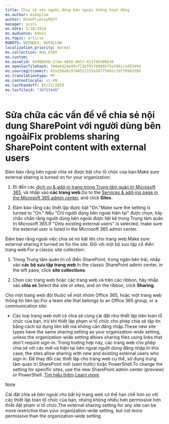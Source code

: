 ```yaml
---
title: Chia sẻ với người dùng bên ngoài không hoạt động
ms.author: mikeplum
author: MikePlumleyMSFT
manager: scotv
ms.date: 5/18/2018
ms.audience: Admin
ms.topic: article
ROBOTS: NOINDEX, NOFOLLOW
localization_priority: Normal
ms.collection: Adm_O365
ms.custom: ''
ms.assetid: d3d0b69b-214e-4859-8957-621fd6306b30
ms.openlocfilehash: 700e6d24e49cf11bf91780895f5a796cc1d8349d
ms.sourcegitcommit: 03a156a9c9740521155a30775492c7dff0982588
ms.translationtype: MT
ms.contentlocale: vi-VN
ms.lasthandoff: 03/22/2019
ms.locfileid: "30753448"
---
```

# <a name="fix-problems-sharing-sharepoint-content-with-external-users"></a><span data-ttu-id="36baf-102">Sửa chữa các vấn đề về chia sẻ nội dung SharePoint với người dùng bên ngoài</span><span class="sxs-lookup"><span data-stu-id="36baf-102">Fix problems sharing SharePoint content with external users</span></span>

<span data-ttu-id="36baf-103">Đảm bảo rằng bên ngoài chia sẻ được bật cho tổ chức của bạn:</span><span class="sxs-lookup"><span data-stu-id="36baf-103">Make sure external sharing is turned on for your organization:</span></span>
  
1. <span data-ttu-id="36baf-104">Đi đến các [dịch vụ &amp; add-in trang trong Trung tâm quản trị Microsoft 365](https://portal.office.com/adminportal/home#/Settings/ServicesAndAddIns), và nhấp vào **các trang web**.</span><span class="sxs-lookup"><span data-stu-id="36baf-104">Go to the [Services &amp; add-ins page in the Microsoft 365 admin center](https://portal.office.com/adminportal/home#/Settings/ServicesAndAddIns), and click **Sites**.</span></span>
    
2. <span data-ttu-id="36baf-105">Đảm bảo rằng các thiết lập được bật "On."</span><span class="sxs-lookup"><span data-stu-id="36baf-105">Make sure the setting is turned to "On."</span></span> <span data-ttu-id="36baf-106">Nếu "Chỉ người dùng bên ngoài hiện tại" được chọn, hãy chắc chắn rằng người dùng bên ngoài được liệt kê trong Trung tâm quản trị Microsoft 365.</span><span class="sxs-lookup"><span data-stu-id="36baf-106">If "Only existing external users" is selected, make sure the external user is listed in the Microsoft 365 admin center.</span></span>
    
<span data-ttu-id="36baf-107">Đảm bảo rằng ngoài việc chia sẻ nó bật lên cho trang web.</span><span class="sxs-lookup"><span data-stu-id="36baf-107">Make sure external sharing it turned on for the site.</span></span> <span data-ttu-id="36baf-108">Đối với một bộ sưu tập cổ điển trang web:</span><span class="sxs-lookup"><span data-stu-id="36baf-108">For a classic site collection:</span></span>
  
1. <span data-ttu-id="36baf-109">Trong Trung tâm quản trị cổ điển SharePoint, trong ngăn bên trái, nhấp vào **các bộ sưu tập trang web**.</span><span class="sxs-lookup"><span data-stu-id="36baf-109">In the classic SharePoint admin center, in the left pane, click **site collections**.</span></span>
    
2. <span data-ttu-id="36baf-110">Chọn các trang web hoặc các trang web và trên các ribbon, hãy nhấp vào **chia sẻ**.</span><span class="sxs-lookup"><span data-stu-id="36baf-110">Select the site or sites, and on the ribbon, click **Sharing**.</span></span>
    
<span data-ttu-id="36baf-111">Cho một trang web đội thuộc về một nhóm Office 365, hoặc một trang web thông tin liên lạc:</span><span class="sxs-lookup"><span data-stu-id="36baf-111">For a team site that belongs to an Office 365 group, or a communication site:</span></span>
  
- <span data-ttu-id="36baf-112">Các loại trang web mới có chia sẻ cùng cài đặt như thiết lập trên toàn tổ chức của bạn, trừ khi thiết lập phạm vi tổ chức cho phép chia sẻ tập tin bằng cách sử dụng liên kết mà không cần đăng nhập.</span><span class="sxs-lookup"><span data-stu-id="36baf-112">These new site types have the same sharing setting as your organization-wide setting, unless the organization-wide setting allows sharing files using links that don't require sign-in.</span></span> <span data-ttu-id="36baf-113">Trong trường hợp này, các trang web cho phép chia sẻ với các mới và hiện tại bên ngoài người dùng đăng nhập.</span><span class="sxs-lookup"><span data-stu-id="36baf-113">In this case, the sites allow sharing with new and existing external users who sign in.</span></span> <span data-ttu-id="36baf-114">Để thay đổi các thiết lập cho trang web cụ thể, sử dụng trung tâm quản trị SharePoint mới (xem trước) hoặc PowerShell.</span><span class="sxs-lookup"><span data-stu-id="36baf-114">To change the setting for specific sites, use the new SharePoint admin center (preview) or PowerShell.</span></span> <span data-ttu-id="36baf-115">[Tìm hiểu thêm](https://go.microsoft.com/fwlink/?linkid=871863).</span><span class="sxs-lookup"><span data-stu-id="36baf-115">[Learn more](https://go.microsoft.com/fwlink/?linkid=871863).</span></span>
    
> [!NOTE]
> <span data-ttu-id="36baf-116">Cài đặt chia sẻ bên ngoài cho bất kỳ trang web có thể hạn chế hơn so với các thiết lập toàn tổ chức của bạn, nhưng không nhiều hơn permissive hơn thiết đặt phạm vi tổ chức.</span><span class="sxs-lookup"><span data-stu-id="36baf-116">The external sharing setting for any site can be more restrictive than your organization-wide setting, but not more permissive than the organization-wide setting.</span></span> 
  

